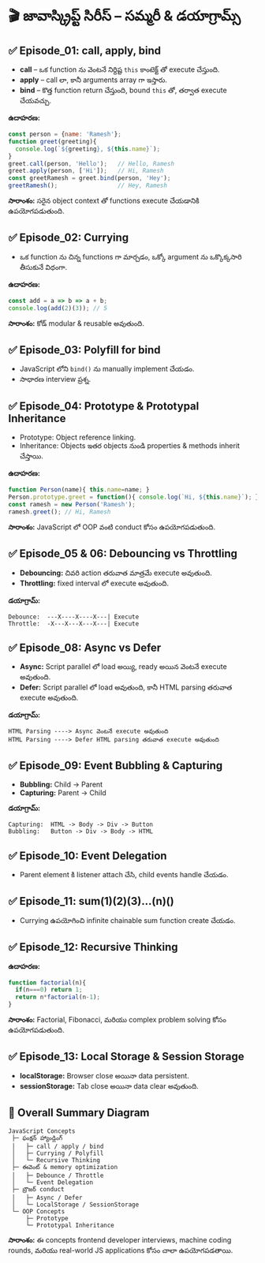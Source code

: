 # 🎬 జావాస్క్రిప్ట్ సిరీస్ – సమ్మరీ & డయాగ్రామ్స్

## ✅ Episode\_01: call, apply, bind

* **call** – ఒక function ను వెంటనే నిర్దిష్ట `this` కాంటెక్ట్ తో execute చేస్తుంది.
* **apply** – call లా, కానీ arguments array గా ఇస్తారు.
* **bind** – కొత్త function return చేస్తుంది, bound `this` తో, తర్వాత execute చేయవచ్చు.

**ఉదాహరణ:**

```javascript
const person = {name: 'Ramesh'};
function greet(greeting){
  console.log(`${greeting}, ${this.name}`);
}
greet.call(person, 'Hello');   // Hello, Ramesh
greet.apply(person, ['Hi']);   // Hi, Ramesh
const greetRamesh = greet.bind(person, 'Hey');
greetRamesh();                 // Hey, Ramesh
```

**సారాంశం:** సరైన object context తో functions execute చేయడానికి ఉపయోగపడుతుంది.

## ✅ Episode\_02: Currying

* ఒక function ను చిన్న functions గా మార్చడం, ఒక్కో argument ను ఒక్కొక్కసారి తీసుకునే విధంగా.

**ఉదాహరణ:**

```javascript
const add = a => b => a + b;
console.log(add(2)(3)); // 5
```

**సారాంశం:** కోడ్ modular & reusable అవుతుంది.

## ✅ Episode\_03: Polyfill for bind

* JavaScript లోని `bind()` ను manually implement చేయడం.
* సాధారణ interview ప్రశ్న.

## ✅ Episode\_04: Prototype & Prototypal Inheritance

* Prototype: Object reference linking.
* Inheritance: Objects ఇతర objects నుండి properties & methods inherit చేస్తాయి.

**ఉదాహరణ:**

```javascript
function Person(name){ this.name=name; }
Person.prototype.greet = function(){ console.log(`Hi, ${this.name}`); }
const ramesh = new Person('Ramesh');
ramesh.greet(); // Hi, Ramesh
```

**సారాంశం:** JavaScript లో OOP వంటి conduct కోసం ఉపయోగపడుతుంది.

## ✅ Episode\_05 & 06: Debouncing vs Throttling

* **Debouncing:** చివరి action తరువాత మాత్రమే execute అవుతుంది.
* **Throttling:** fixed interval లో execute అవుతుంది.

**డయాగ్రామ్:**

```
Debounce:  ---X----X----X---| Execute
Throttle:  -X---X---X---X---| Execute
```

## ✅ Episode\_08: Async vs Defer

* **Async:** Script parallel లో load అయ్యి, ready అయిన వెంటనే execute అవుతుంది.
* **Defer:** Script parallel లో load అవుతుంది, కానీ HTML parsing తరువాత execute అవుతుంది.

**డయాగ్రామ్:**

```
HTML Parsing ----> Async వెంటనే execute అవుతుంది
HTML Parsing ----> Defer HTML parsing తరువాత execute అవుతుంది
```

## ✅ Episode\_09: Event Bubbling & Capturing

* **Bubbling:** Child → Parent
* **Capturing:** Parent → Child

**డయాగ్రామ్:**

```
Capturing:  HTML -> Body -> Div -> Button
Bubbling:   Button -> Div -> Body -> HTML
```

## ✅ Episode\_10: Event Delegation

* Parent element కి listener attach చేసి, child events handle చేయడం.

## ✅ Episode\_11: sum(1)(2)(3)...(n)()

* Currying ఉపయోగించి infinite chainable sum function create చేయడం.

## ✅ Episode\_12: Recursive Thinking

**ఉదాహరణ:**

```javascript
function factorial(n){
  if(n===0) return 1;
  return n*factorial(n-1);
}
```

**సారాంశం:** Factorial, Fibonacci, మరియు complex problem solving కోసం ఉపయోగపడుతుంది.

## ✅ Episode\_13: Local Storage & Session Storage

* **localStorage:** Browser close అయినా data persistent.
* **sessionStorage:** Tab close అయినా data clear అవుతుంది.

## 📌 Overall Summary Diagram

```
JavaScript Concepts
 ├─ ఫంక్షన్ హ్యాండ్లింగ్
 │   ├─ call / apply / bind
 │   ├─ Currying / Polyfill
 │   └─ Recursive Thinking
 ├─ ఈవెంట్ & memory optimization
 │   ├─ Debounce / Throttle
 │   └─ Event Delegation
 ├─ బ్రౌజర్ conduct
 │   ├─ Async / Defer
 │   └─ LocalStorage / SessionStorage
 └─ OOP Concepts
     ├─ Prototype
     └─ Prototypal Inheritance
```

**సారాంశం:** ఈ concepts frontend developer interviews, machine coding rounds, మరియు real-world JS applications కోసం చాలా ఉపయోగపడతాయి.
